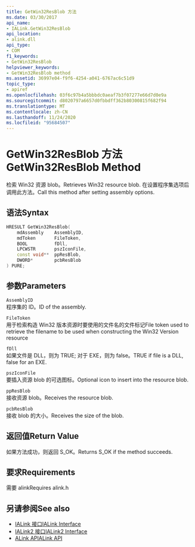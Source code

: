 ```yaml
---
title: GetWin32ResBlob 方法
ms.date: 03/30/2017
api_name:
- IALink.GetWin32ResBlob
api_location:
- alink.dll
api_type:
- COM
f1_keywords:
- GetWin32ResBlob
helpviewer_keywords:
- GetWin32ResBlob method
ms.assetid: 36997e04-f9f6-4254-a041-6767ac6c51d9
topic_type:
- apiref
ms.openlocfilehash: 03f6c97b4a5bbbdc0aeaf7b3f07277e66d7d0e9a
ms.sourcegitcommit: d8020797a6657d0fbbdff362b80300815f682f94
ms.translationtype: MT
ms.contentlocale: zh-CN
ms.lasthandoff: 11/24/2020
ms.locfileid: "95684507"
---
```

# <a name="getwin32resblob-method"></a><span data-ttu-id="3a4d0-102">GetWin32ResBlob 方法</span><span class="sxs-lookup"><span data-stu-id="3a4d0-102">GetWin32ResBlob Method</span></span>

<span data-ttu-id="3a4d0-103">检索 Win32 资源 blob。</span><span class="sxs-lookup"><span data-stu-id="3a4d0-103">Retrieves Win32 resource blob.</span></span> <span data-ttu-id="3a4d0-104">在设置程序集选项后调用此方法。</span><span class="sxs-lookup"><span data-stu-id="3a4d0-104">Call this method after setting assembly options.</span></span>  
  
## <a name="syntax"></a><span data-ttu-id="3a4d0-105">语法</span><span class="sxs-lookup"><span data-stu-id="3a4d0-105">Syntax</span></span>  
  
```cpp  
HRESULT GetWin32ResBlob(  
    mdAssembly    AssemblyID,  
    mdToken       FileToken,  
    BOOL          fDll,  
    LPCWSTR       pszIconFile,  
    const void**  ppResBlob,  
    DWORD*        pcbResBlob  
) PURE;  
```  
  
## <a name="parameters"></a><span data-ttu-id="3a4d0-106">参数</span><span class="sxs-lookup"><span data-stu-id="3a4d0-106">Parameters</span></span>  

 `AssemblyID`  
 <span data-ttu-id="3a4d0-107">程序集的 ID。</span><span class="sxs-lookup"><span data-stu-id="3a4d0-107">ID of the assembly.</span></span>  
  
 `FileToken`  
 <span data-ttu-id="3a4d0-108">用于检索构造 Win32 版本资源时要使用的文件名的文件标记</span><span class="sxs-lookup"><span data-stu-id="3a4d0-108">File token used to retrieve the filename to be used when constructing the Win32 Version resource</span></span>  
  
 `fDll`  
 <span data-ttu-id="3a4d0-109">如果文件是 DLL，则为 TRUE; 对于 EXE，则为 false。</span><span class="sxs-lookup"><span data-stu-id="3a4d0-109">TRUE if file is a DLL, false for an EXE.</span></span>  
  
 `pszIconFile`  
 <span data-ttu-id="3a4d0-110">要插入资源 blob 的可选图标。</span><span class="sxs-lookup"><span data-stu-id="3a4d0-110">Optional icon to insert into the resource blob.</span></span>  
  
 `ppResBlob`  
 <span data-ttu-id="3a4d0-111">接收资源 blob。</span><span class="sxs-lookup"><span data-stu-id="3a4d0-111">Receives the resource blob.</span></span>  
  
 `pcbResBlob`  
 <span data-ttu-id="3a4d0-112">接收 blob 的大小。</span><span class="sxs-lookup"><span data-stu-id="3a4d0-112">Receives the size of the blob.</span></span>  
  
## <a name="return-value"></a><span data-ttu-id="3a4d0-113">返回值</span><span class="sxs-lookup"><span data-stu-id="3a4d0-113">Return Value</span></span>  

 <span data-ttu-id="3a4d0-114">如果方法成功，则返回 S_OK。</span><span class="sxs-lookup"><span data-stu-id="3a4d0-114">Returns S_OK if the method succeeds.</span></span>  
  
## <a name="requirements"></a><span data-ttu-id="3a4d0-115">要求</span><span class="sxs-lookup"><span data-stu-id="3a4d0-115">Requirements</span></span>  

 <span data-ttu-id="3a4d0-116">需要 alink</span><span class="sxs-lookup"><span data-stu-id="3a4d0-116">Requires alink.h</span></span>  
  
## <a name="see-also"></a><span data-ttu-id="3a4d0-117">另请参阅</span><span class="sxs-lookup"><span data-stu-id="3a4d0-117">See also</span></span>

- [<span data-ttu-id="3a4d0-118">IALink 接口</span><span class="sxs-lookup"><span data-stu-id="3a4d0-118">IALink Interface</span></span>](ialink-interface.md)
- [<span data-ttu-id="3a4d0-119">IALink2 接口</span><span class="sxs-lookup"><span data-stu-id="3a4d0-119">IALink2 Interface</span></span>](ialink2-interface.md)
- [<span data-ttu-id="3a4d0-120">ALink API</span><span class="sxs-lookup"><span data-stu-id="3a4d0-120">ALink API</span></span>](index.md)
